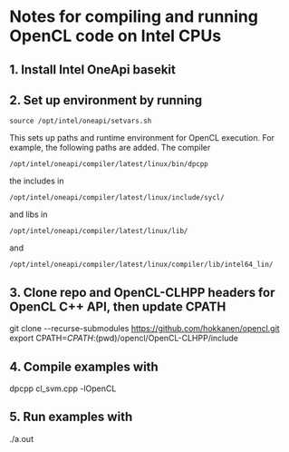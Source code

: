 # Notes for compiling and running OpenCL code on Intel CPUs

## 1. Install Intel OneApi basekit

## 2. Set up environment by running
```
source /opt/intel/oneapi/setvars.sh
```

This sets up paths and runtime environment for OpenCL execution. For example, the following paths are added. The compiler
```
/opt/intel/oneapi/compiler/latest/linux/bin/dpcpp
```
the includes in 
```
/opt/intel/oneapi/compiler/latest/linux/include/sycl/
```
and libs in 
```
/opt/intel/oneapi/compiler/latest/linux/lib/
``` 
and 
```
/opt/intel/oneapi/compiler/latest/linux/compiler/lib/intel64_lin/
```

## 3. Clone repo and OpenCL-CLHPP headers for OpenCL C++ API, then update CPATH
git clone --recurse-submodules https://github.com/hokkanen/opencl.git
export CPATH=$CPATH:$(pwd)/opencl/OpenCL-CLHPP/include

## 4. Compile examples with 
dpcpp cl_svm.cpp -lOpenCL

## 5. Run examples with
./a.out
